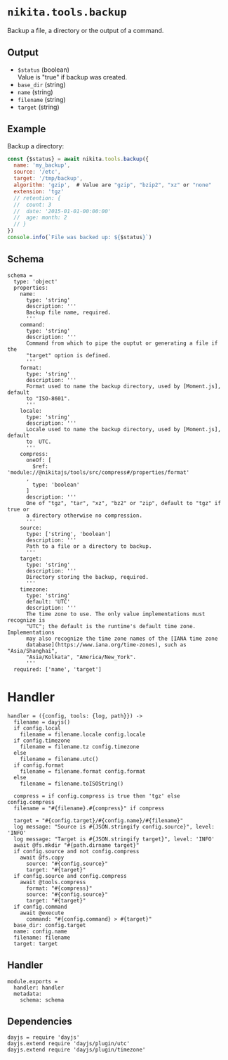 
# `nikita.tools.backup`

Backup a file, a directory or the output of a command.

## Output

* `$status`  (boolean)   
  Value is "true" if backup was created.   
* `base_dir` (string)   
* `name` (string)   
* `filename` (string)   
* `target` (string)   

## Example

Backup a directory:

```js
const {$status} = await nikita.tools.backup({
  name: 'my_backup',
  source: '/etc',
  target: '/tmp/backup',
  algorithm: 'gzip',  # Value are "gzip", "bzip2", "xz" or "none"
  extension: 'tgz'
  // retention: {
  //  count: 3
  //  date: '2015-01-01-00:00:00'
  //  age: month: 2
  // }
})
console.info(`File was backed up: ${$status}`)
```

## Schema

    schema =
      type: 'object'
      properties:
        name:
          type: 'string'
          description: '''
          Backup file name, required.
          '''
        command:
          type: 'string'
          description: '''
          Command from which to pipe the ouptut or generating a file if the
          "target" option is defined.
          '''
        format:
          type: 'string'
          description: '''
          Format used to name the backup directory, used by [Moment.js], default
          to "ISO-8601".
          '''
        locale:
          type: 'string'
          description: '''
          Locale used to name the backup directory, used by [Moment.js], default
          to  UTC.
          '''
        compress:
          oneOf: [
            $ref: 'module://@nikitajs/tools/src/compress#/properties/format'
          ,
            type: 'boolean'
          ]
          description: '''
          One of "tgz", "tar", "xz", "bz2" or "zip", default to "tgz" if true or
          a directory otherwise no compression.
          '''
        source:
          type: ['string', 'boolean']
          description: '''
          Path to a file or a directory to backup.
          '''
        target:
          type: 'string'
          description: '''
          Directory storing the backup, required.
          '''
        timezone:
          type: 'string'
          default: 'UTC'
          description: '''
          The time zone to use. The only value implementations must recognize is
          "UTC"; the default is the runtime's default time zone. Implementations
          may also recognize the time zone names of the [IANA time zone
          database](https://www.iana.org/time-zones), such as "Asia/Shanghai",
          "Asia/Kolkata", "America/New_York".
          '''
      required: ['name', 'target']

# Handler

    handler = ({config, tools: {log, path}}) ->
      filename = dayjs()
      if config.local
        filename = filename.locale config.locale
      if config.timezone
        filename = filename.tz config.timezone
      else
        filename = filename.utc()
      if config.format
        filename = filename.format config.format
      else
        filename = filename.toISOString()
        
      compress = if config.compress is true then 'tgz' else config.compress
      filename = "#{filename}.#{compress}" if compress
      
      target = "#{config.target}/#{config.name}/#{filename}"
      log message: "Source is #{JSON.stringify config.source}", level: 'INFO'
      log message: "Target is #{JSON.stringify target}", level: 'INFO'
      await @fs.mkdir "#{path.dirname target}"
      if config.source and not config.compress
        await @fs.copy
          source: "#{config.source}"
          target: "#{target}"
      if config.source and config.compress
        await @tools.compress
          format: "#{compress}"
          source: "#{config.source}"
          target: "#{target}"
      if config.command
        await @execute
          command: "#{config.command} > #{target}"
      base_dir: config.target
      name: config.name
      filename: filename
      target: target
          
## Handler

    module.exports =
      handler: handler
      metadata:
        schema: schema

## Dependencies

    dayjs = require 'dayjs'
    dayjs.extend require 'dayjs/plugin/utc'
    dayjs.extend require 'dayjs/plugin/timezone'

[backmeup]: https://github.com/adaltas/node-backmeup
